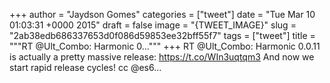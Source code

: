 
+++
author = "Jaydson Gomes"
categories = ["tweet"]
date = "Tue Mar 10 01:03:31 +0000 2015"
draft = false
image = "{TWEET_IMAGE}"
slug = "2ab38edb686337653d0f086d59853ee32bff55f7"
tags = ["tweet"]
title = """RT @Ult_Combo: Harmonic 0..."""
+++
RT @Ult_Combo: Harmonic 0.0.11 is actually a pretty massive release: https://t.co/WIn3uqtqm3
And now we start rapid release cycles!
cc @es6…
